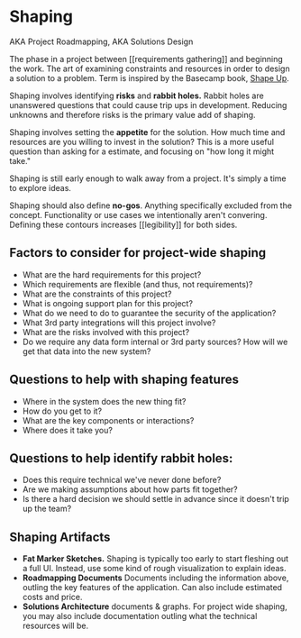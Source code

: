 # Shaping 

AKA Project Roadmapping, AKA Solutions Design

The phase in a project between [[requirements gathering]] and beginning the work. The art of examining constraints and resources in order to design a solution to a problem. Term is inspired by the Basecamp book, [Shape Up](https://basecamp.com/shapeup).

Shaping involves identifying **risks** and **rabbit holes.** Rabbit holes are unanswered questions that could cause trip ups in development. Reducing unknowns and therefore risks is the primary value add of shaping. 

Shaping involves setting the **appetite** for the solution. How much time and resources are you willing to invest in the solution? This is a more useful question than asking for a estimate, and focusing on "how long it might take."

Shaping is still early enough to walk away from a project. It's simply a time to explore ideas. 

Shaping should also define **no-gos**. Anything specifically excluded from the concept. Functionality or use cases we intentionally aren't convering. Defining these contours increases [[legibility]] for both sides.

## Factors to consider for project-wide shaping
- What are the hard requirements for this project?
- Which requirements are flexible (and thus, not requirements)?
- What are the constraints of this project? 
- What is ongoing support plan for this project? 
- What do we need to do to guarantee the security of the application? 
- What 3rd party integrations will this project involve? 
- What are the risks involved with this project? 
- Do we require any data form internal or 3rd party sources? How will we get that data into the new system? 


## Questions to help with shaping features
- Where in the system does the new thing fit? 
- How do you get to it? 
- What are the key components or interactions?
- Where does it take you?

## Questions to help identify rabbit holes:
- Does this require technical we've never done before? 
- Are we making assumptions about how parts fit together? 
- Is there a hard decision we should settle in advance since it doesn't trip up the team?

## Shaping Artifacts
- **Fat Marker Sketches.** Shaping is typically too early to start fleshing out a full UI. Instead, use some kind of rough visualization to explain ideas. 
- **Roadmapping Documents** Documents including the information above, outling the key features of the application. Can also include estimated costs and price.
- **Solutions Architecture** documents & graphs. For project wide shaping, you may also include documentation outling what the technical resources will be.
